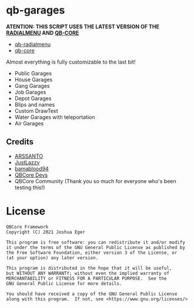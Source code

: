 # qb-garages



**ATENTION: THIS SCRIPT USES THE LATEST VERSION OF THE [RADIALMENU](https://github.com/qbcore-framework/qb-radialmenu) AND [QB-CORE](https://github.com/qbcore-framework/qb-core)**

 - [qb-radialmenu](https://github.com/qbcore-framework/qb-radialmenu)
 - [qb-core](https://github.com/qbcore-framework/qb-core)

Almost everything is fully customizable to the last bit!

* Public Garages
* House Garages
* Gang Garages
* Job Garages
* Depot Garages
* Blips and names
* Custom DrawText
* Water Garages with teleportation
* Air Garages

## Credits

* [ARSSANTO](https://github.com/ARSSANTO)
* [JustLazzy](https://github.com/JustLazzy)
* [bamablood94](https://github.com/bamablood94)
* [QBCore Devs](https://github.com/qbcore-framework/)
* QBCore Community (Thank you so much for everyone who's been testing this!)

# License

    QBCore Framework
    Copyright (C) 2021 Joshua Eger

    This program is free software: you can redistribute it and/or modify
    it under the terms of the GNU General Public License as published by
    the Free Software Foundation, either version 3 of the License, or
    (at your option) any later version.

    This program is distributed in the hope that it will be useful,
    but WITHOUT ANY WARRANTY; without even the implied warranty of
    MERCHANTABILITY or FITNESS FOR A PARTICULAR PURPOSE.  See the
    GNU General Public License for more details.

    You should have received a copy of the GNU General Public License
    along with this program.  If not, see <https://www.gnu.org/licenses/>

